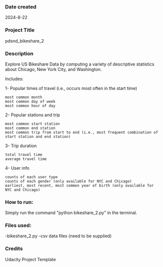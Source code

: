 
### Date created
2024-8-22

### Project Title
pdsnd_bikeshare_2

### Description
Explore US Bikeshare Data by computing a variety of descriptive statistics about Chicago, New York City, and Washington.

Includes:

1- Popular times of travel (i.e., occurs most often in the start time)

	most common month
	most common day of week
	most common hour of day

2- Popular stations and trip

	most common start station
	most common end station
	most common trip from start to end (i.e., most frequent combination of start station and end station)

3- Trip duration

	total travel time
	average travel time

4- User info

	counts of each user type
	counts of each gender (only available for NYC and Chicago)
	earliest, most recent, most common year of birth (only available for NYC and Chicago)

### How to run:
Simply run the command "python bikeshare_2.py" in the terminal.

### Files used:
-bikeshare_2.py
-csv data files (need to be supplied)

### Credits
Udacity Project Template

